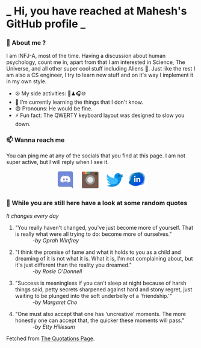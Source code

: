 # **_ Hi, you have reached at Mahesh's GitHub profile _**
### 🌸 About me ?
I am INFJ-A, most of the time. Having a discussion about human psychology, count me in, apart from that I am interested in Science, The Universe, and all other super cool stuff including Aliens 🤫. Just like the rest I am also a CS engineer, I try to learn new stuff and on it's way I implement it in my own style. 
- ☮ My side activities: 🎨♟🎧🌐
- 🌱 I’m currently learning the things that I don't know.
- 😄 Pronouns: He would be fine.
- ⚡ Fun fact: The QWERTY keyboard layout was designed to slow you down.

### 📫 Wanna reach me
You can ping me at any of the socials that you find at this page. I am not super active, but I will reply when I see it.
<p align="center">
<a href="https://discordapp.com/users/733328856957714472"><img src="./Assets/Papirus-Team-Papirus-Apps-Discord.svg" height="50px" width="50px" ></a>&nbsp; &nbsp;  
<a href ="https://instagram.com/obl1v_on"><img src="./Assets/Papirus-Team-Papirus-Apps-Instagram.svg" height="50px" width="50px" ></a>&nbsp;  &nbsp; 
<a href ="https://twitter.com/MaheshN2000"><img src="./Assets/Papirus-Team-Papirus-Apps-Twitter.svg" height ="50px" width="50px" ></a>&nbsp;
<a href ="https://linkedin.com/in/mahesh2000"><img src="./Assets/in.png" height ="50px" width="50px" ></a>

</p>



### 🔰 While you are still here have a look at some random quotes
*It changes every day*

<!-- BLOG-POST-LIST:START -->
 1.  "You really haven't changed, you've just become more of yourself. That is really what were all trying to do: become more of ourselves." <br> &emsp;&emsp;&emsp; <i>-by Oprah Winfrey</i> 

 2.  "I think the promise of fame and what it holds to you as a child and dreaming of it is not what it is. What it is, I'm not complaining about, but it's just different than the reality you dreamed." <br> &emsp;&emsp;&emsp; <i>-by Rosie O'Donnell</i> 

 3.  "Success is meaningless if you can't sleep at night because of harsh things said, petty secrets sharpened against hard and stony regret, just waiting to be plunged into the soft underbelly of a 'friendship.'" <br> &emsp;&emsp;&emsp; <i>-by Margaret Cho</i> 

 4.  "One must also accept that one has 'uncreative' moments. The more honestly one can accept that, the quicker these moments will pass." <br> &emsp;&emsp;&emsp; <i>-by Etty Hillesum</i> 
<!-- BLOG-POST-LIST:END -->
Fetched from <a href="http://www.quotationspage.com/data/mqotd.rss"> The Quotations Page</a>.
<!-- The above quotes are fetched from " http://www.quotationspage.com/data/mqotd.rss " and the github action used was gautamkrishnar/blog-post-workflow@master -->
